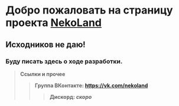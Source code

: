 # Добро пожаловать на страницу проекта [**NekoLand**](https://vk.com/nekoland)
## Исходников не даю!
### Буду писать здесь о ходе разработки.

> **Ссылки и прочее**
>> **Группа ВКонтакте: https://vk.com/nekoland**
>>
>>> **Дискорд: *скоро***
>>>


